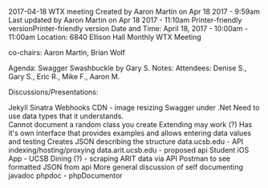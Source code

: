 2017-04-18 WTX meeting
Created by Aaron Martin on Apr 18 2017 - 9:59am 
Last updated by Aaron Martin on Apr 18 2017 - 11:10am
Printer-friendly versionPrinter-friendly version
Date and Time: April 18, 2017 - 10:00am - 11:00am
Location:  6840 Ellison Hall
Monthly WTX Meeting

co-chairs: Aaron Martin, Brian Wolf

Agenda: 
Swagger Swashbuckle by Gary S.
Notes: 
Attendees: Denise S., Gary S., Eric R., Mike F., Aaron M.

Discussions/Presentations:

Jekyll
Sinatra
Webhooks
CDN - image resizing
Swagger under .Net
Need to use data types that it understands.  
Cannot document a random class you create
Extending may work (?)
Has it's own interface that provides examples and allows entering data values and testing
Creates JSON describing the structure
data.ucsb.edu - API indexing/hosting/proxying
​data.arit.ucsb.edu - proposed api
Student iOS App - UCSB Dining (?) - scraping ARIT data via API
Postman to see formatted JSON from api
More general discussion of self documenting 
javadoc
​phpdoc - phpDocumentor
